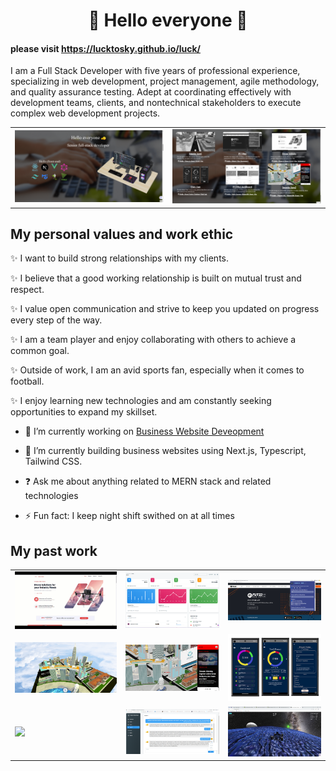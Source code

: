<!--
**LucktoSky/LucktoSky** is a ✨ _special_ ✨ repository because its `README.md` (this file) appears on your GitHub profile.

Here are some ideas to get you started:

- 🔭 I’m currently working on ...
- 🌱 I’m currently learning ...
- 👯 I’m looking to collaborate on ...
- 🤔 I’m looking for help with ...
- 💬 Ask me about ...
- 📫 How to reach me: ...
- 😄 Pronouns: ...
- ⚡ Fun fact: ...
-->

<h1 style="text-align: center;">👋 Hello everyone 👋</h1>
<h4> please visit  <a style="" href="https://lucktosky.github.io/luck/">https://lucktosky.github.io/luck/</a></h4>
<p>I am a Full Stack Developer with five years of professional experience, specializing in web development, project management, agile methodology, and quality assurance testing. Adept at coordinating effectively with development teams, clients, and nontechnical stakeholders to execute complex web development projects. </p>
<table>
    <tr>
        <td><img src="./public/1.png"/></td>
        <td><img src="./public/2.png"/></td>
    </tr>
</table>

## My personal values and work ethic
✨ I want to build strong relationships with my clients.

✨ I believe that a good working relationship is built on mutual trust and respect.

✨ I value open communication and strive to keep you updated on progress every step of the way.

✨ I am a team player and enjoy collaborating with others to achieve a common goal.

✨ Outside of work, I am an avid sports fan, especially when it comes to football.

✨ I enjoy learning new technologies and am constantly seeking opportunities to expand my skillset.

- 🔭 I’m currently working on [Business Website Deveopment](https://github.com/seniorcoder72)  
  
- 🌱 I’m currently building business websites using Next.js, Typescript, Tailwind CSS.  
  
- ❓ Ask me about anything related to MERN stack and related technologies  
  
- ⚡ Fun fact: I keep night shift swithed on at all times   
## My past work
<table>
    <tr>
        <td><img src="./public/7.gif"/></td>
        <td><img src="./public/5.png"/></td>
        <td><img src="./public/6.png"/></td>
    </tr>
    <tr>
        <td><img src="./public/4.png"/></td>
        <td><img src="./public/8.png"/></td>
        <td><img src="./public/9.png"/></td>
    </tr>
    <tr>
        <td><img src="./public/10.gif"/></td>
        <td><img src="./public/11.png"/></td>
        <td><img src="./public/12.png"/></td>
    </tr>
</table>
